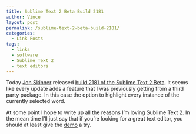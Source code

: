 ```yaml
---
title: Sublime Text 2 Beta Build 2181
author: Vince
layout: post
permalink: /sublime-text-2-beta-build-2181/
categories:
  - Link Posts
tags:
  - links
  - software
  - Sublime Text 2
  - text editors
---
```

Today [Jon Skinner][1] released [build 2181 of the Sublime Text 2 Beta][2]. It seems like every update adds a feature that I was previously getting from a third party package. In this case the option to highlight every instance of the currently selected word.

At some point I hope to write up all the reasons I&#8217;m loving Sublime Text 2. In the mean time I&#8217;ll just say that if you&#8217;re looking for a great text editor, you should at least give the [demo][3] a try.

 [1]: http://twitter.com/#!/sublimehq
 [2]: http://www.sublimetext.com/blog/
 [3]: http://www.sublimetext.com/download